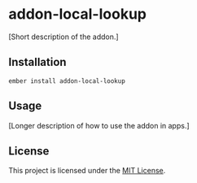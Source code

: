 addon-local-lookup
==============================================================================

[Short description of the addon.]

Installation
------------------------------------------------------------------------------

```
ember install addon-local-lookup
```


Usage
------------------------------------------------------------------------------

[Longer description of how to use the addon in apps.]


License
------------------------------------------------------------------------------

This project is licensed under the [MIT License](LICENSE.md).
